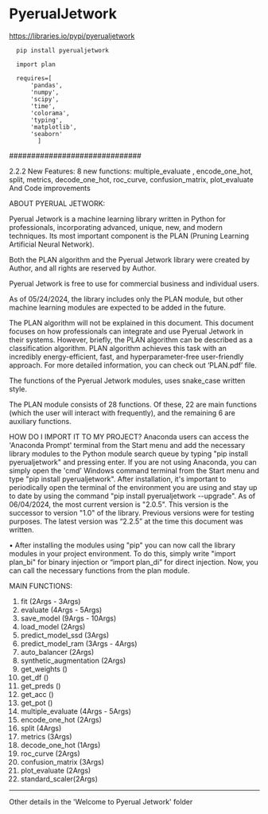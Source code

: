# PyerualJetwork 

https://libraries.io/pypi/pyerualjetwork

      pip install pyerualjetwork
      
      import plan
      
      requires=[
          'pandas',
          'numpy',
          'scipy',
          'time',
          'colorama',
          'typing',
	      'matplotlib',
          'seaborn'
            ]
          
##############################

2.2.2 New Features: 8 new functions: multiple_evaluate , encode_one_hot, split, metrics, decode_one_hot, roc_curve, confusion_matrix, plot_evaluate And Code improvements

ABOUT PYERUAL JETWORK:

Pyerual Jetwork is a machine learning library written in Python for professionals, incorporating advanced, unique, new, and modern techniques. Its most important component is the PLAN (Pruning Learning Artificial Neural Network).

Both the PLAN algorithm and the Pyerual Jetwork library were created by Author, and all rights are reserved by Author.

Pyerual Jetwork is free to use for commercial business and individual users.

As of 05/24/2024, the library includes only the PLAN module, but other machine learning modules are expected to be added in the future.

The PLAN algorithm will not be explained in this document. This document focuses on how professionals can integrate and use Pyerual Jetwork in their systems. However, briefly, the PLAN algorithm can be described as a classification algorithm. PLAN algorithm achieves this task with an incredibly energy-efficient, fast, and hyperparameter-free user-friendly approach. For more detailed information, you can check out ‘PLAN.pdf’ file.


The functions of the Pyerual Jetwork modules, uses snake_case written style.

The PLAN module consists of 28 functions. Of these, 22 are main functions (which the user will interact with frequently), and the remaining 6 are auxiliary functions.



HOW DO I IMPORT IT TO MY PROJECT?
Anaconda users can access the 'Anaconda Prompt' terminal from the Start menu and add the necessary library modules to the Python module search queue by typing "pip install pyerualjetwork" and pressing enter. If you are not using Anaconda, you can simply open the 'cmd' Windows command terminal from the Start menu and type "pip install pyerualjetwork". After installation, it's important to periodically open the terminal of the environment you are using and stay up to date by using the command "pip install pyerualjetwork --upgrade". As of 06/04/2024, the most current version is "2.0.5". This version is the successor to version "1.0" of the library. Previous versions were for testing purposes. The latest version was “2.2.5” at the time this document was written.

•	After installing the modules using "pip" you can now call the library modules in your project environment. To do this, simply write "import plan_bi" for binary injection or “import plan_di” for direct injection. Now, you can call the necessary functions from the plan module.
				

MAIN FUNCTIONS:
1. fit (2Args - 3Args)
2. evaluate (4Args - 5Args)
3. save_model (9Args - 10Args)
4. load_model (2Args)
5. predict_model_ssd (3Args)
6. predict_model_ram (3Args - 4Args)
7. auto_balancer (2Args)
8. synthetic_augmentation (2Args)
9. get_weights ()
10. get_df ()
11. get_preds ()
12. get_acc ()
13. get_pot ()
14. multiple_evaluate (4Args - 5Args)
15. encode_one_hot (2Args)
16. split (4Args)
17. metrics (3Args)
18. decode_one_hot (1Args)
19. roc_curve (2Args)
20. confusion_matrix (3Args)
21. plot_evaluate (2Args)
22. standard_scaler(2Args)

-----

Other details in the 'Welcome to Pyerual Jetwork' folder
